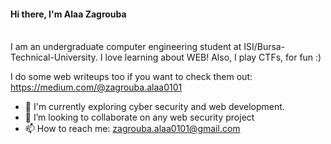 #### **Hi there, I'm Alaa Zagrouba**<br/><br/>
 I am an undergraduate computer engineering student at ISI/Bursa-Technical-University. I love learning about WEB! Also, I play CTFs, for fun :)

I do some web writeups too if you want to check them out: https://medium.com/@zagrouba.alaa0101

- 🌱 I'm currently exploring cyber security and web development.
- 🌟 I’m looking to collaborate on any web security project
- 📫 How to reach me: zagrouba.alaa0101@gmail.com

<!---
zagroubi/zagroubi is a ✨ special ✨ repository because its `README.md` (this file) appears on your GitHub profile.
You can click the Preview link to take a look at your changes.
--->
